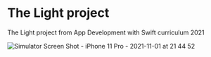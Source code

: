 # The Light project

The Light project from App Development with Swift curriculum 2021

![Simulator Screen Shot - iPhone 11 Pro - 2021-11-01 at 21 44 52](https://user-images.githubusercontent.com/92804857/139720342-5052e8d0-5626-41aa-9128-57bf6c34f766.png)
